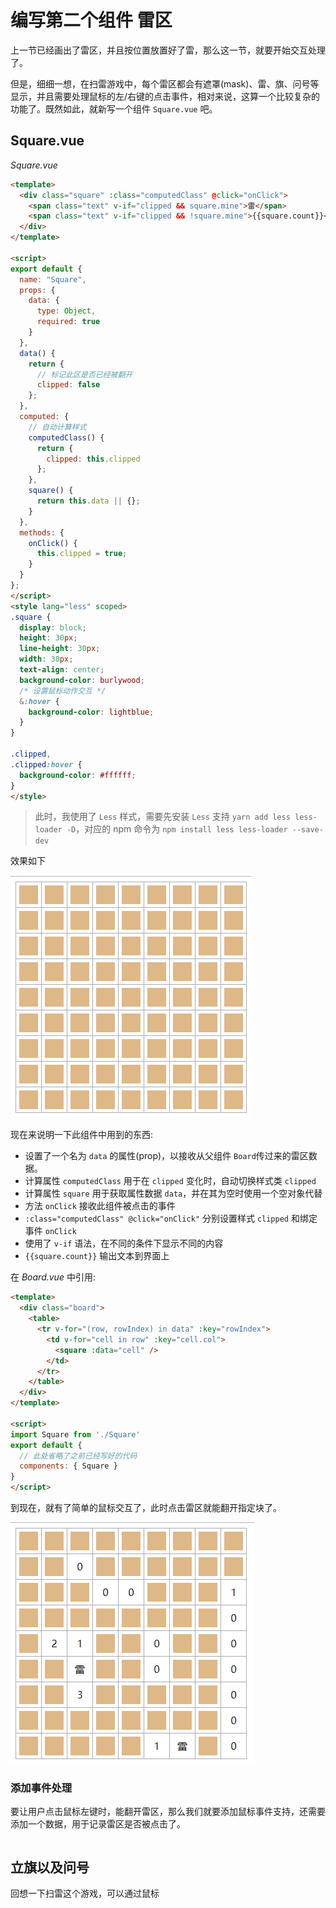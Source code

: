 # 编写第二个组件 雷区

上一节已经画出了雷区，并且按位置放置好了雷，那么这一节，就要开始交互处理了。

但是，细细一想，在扫雷游戏中，每个雷区都会有遮罩(mask)、雷、旗、问号等显示，并且需要处理鼠标的左/右键的点击事件，相对来说，这算一个比较复杂的功能了。既然如此，就新写一个组件 `Square.vue` 吧。

## Square.vue

_Square.vue_

```html
<template>
  <div class="square" :class="computedClass" @click="onClick">
    <span class="text" v-if="clipped && square.mine">雷</span>
    <span class="text" v-if="clipped && !square.mine">{{square.count}}</span>
  </div>
</template>

<script>
export default {
  name: "Square",
  props: {
    data: {
      type: Object,
      required: true
    }
  },
  data() {
    return {
      // 标记此区是否已经被翻开
      clipped: false
    };
  },
  computed: {
    // 自动计算样式
    computedClass() {
      return {
        clipped: this.clipped
      };
    },
    square() {
      return this.data || {};
    }
  },
  methods: {
    onClick() {
      this.clipped = true;
    }
  }
};
</script>
<style lang="less" scoped>
.square {
  display: block;
  height: 30px;
  line-height: 30px;
  width: 30px;
  text-align: center;
  background-color: burlywood;
  /* 设置鼠标动作交互 */
  &:hover {
    background-color: lightblue;
  }
}

.clipped,
.clipped:hover {
  background-color: #ffffff;
}
</style>
```

> 此时，我使用了 `Less` 样式，需要先安装 `Less` 支持 `yarn add less less-loader -D`，对应的 npm 命令为 `npm install less less-loader --save-dev`

效果如下

![预览](./images/1st-component/03.png)

现在来说明一下此组件中用到的东西:

- 设置了一个名为 `data` 的属性(prop)，以接收从父组件 `Board`传过来的雷区数据。
- 计算属性 `computedClass` 用于在 `clipped` 变化时，自动切换样式类 `clipped`
- 计算属性 `square` 用于获取属性数据 `data`，并在其为空时使用一个空对象代替
- 方法 `onClick` 接收此组件被点击的事件
- `:class="computedClass" @click="onClick"` 分别设置样式 `clipped` 和绑定事件 `onClick`
- 使用了 `v-if` 语法，在不同的条件下显示不同的内容
- `{{square.count}}` 输出文本到界面上

在 _Board.vue_ 中引用:

```html
<template>
  <div class="board">
    <table>
      <tr v-for="(row, rowIndex) in data" :key="rowIndex">
        <td v-for="cell in row" :key="cell.col">
          <square :data="cell" />
        </td>
      </tr>
    </table>
  </div>
</template>

<script>
import Square from './Square'
export default {
  // 此处省略了之前已经写好的代码
  components: { Square }
}
</script>
```

到现在，就有了简单的鼠标交互了，此时点击雷区就能翻开指定块了。

![预览](./images/1st-component/04.png)

### 添加事件处理

要让用户点击鼠标左键时，能翻开雷区，那么我们就要添加鼠标事件支持，还需要添加一个数据，用于记录雷区是否被点击了。

```javascript

```

## 立旗以及问号

回想一下扫雷这个游戏，可以通过鼠标

